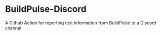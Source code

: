 # BuildPulse-Discord
A Github Action for reporting test information from BuildPulse to a Discord channel
